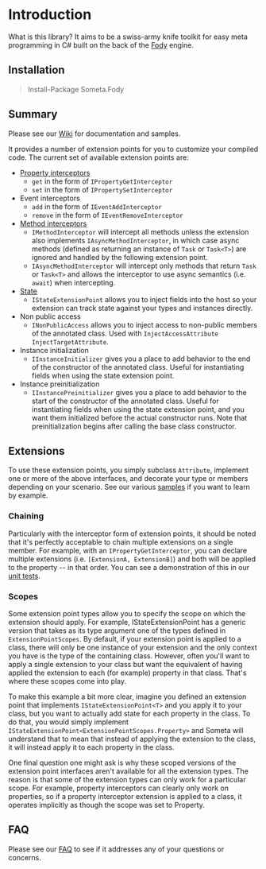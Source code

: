 # Introduction
What is this library? It aims to be a swiss-army knife toolkit for easy meta programming in C# built on the back of the [Fody](https://github.com/Fody/Fody) engine.

## Installation

> Install-Package Someta.Fody

## Summary
Please see our [Wiki](https://github.com/kswoll/someta/wiki) for documentation and samples.

It provides a number of extension points for you to customize your compiled code.  The current set of available extension points are:

* [Property interceptors](Someta.Docs/ExtensionPoints/PropertyInterceptors.md)
  * `get` in the form of `IPropertyGetInterceptor`
  * `set` in the form of `IPropertySetInterceptor`
* Event interceptors
  * `add` in the form of `IEventAddInterceptor`
  * `remove` in the form of `IEventRemoveInterceptor`
* [Method interceptors](Someta.Docs/ExtensionPoints/MethodInterceptors.md)
  * `IMethodInterceptor` will intercept all methods unless the extension also implements `IAsyncMethodInterceptor`, in which case async methods (defined as returning an instance of `Task` or `Task<T>`) are ignored and handled by the following extension point.
  * `IAsyncMethodInterceptor` will intercept only methods that return `Task` or `Task<T>` and allows the interceptor to use async semantics (i.e. `await`) when intercepting.
* [State](Someta.Docs/ExtensionPoints/StateExtensionPoints.md)
  * `IStateExtensionPoint` allows you to inject fields into the host so your extension can track state against your types and instances directly.
* Non public access
  * `INonPublicAccess` allows you to inject access to non-public members of the annotated class.  Used with `InjectAccessAttribute`
`InjectTargetAttribute`.
* Instance initialization
  * `IInstanceInitializer` gives you a place to add behavior to the end of the constructor of the annotated class.  Useful for instantiating fields when using the state extension point.
* Instance preinitialization
  * `IInstancePreinitializer` gives you a place to add behavior to the start of the constructor of the annotated class.  Useful for instantiating fields when using the state extension point, and you want them initialized before the actual constructor runs.  Note that preinitialization begins after calling the base class constructor.

## Extensions

To use these extension points, you simply subclass `Attribute`, implement one or more of the above interfaces, and decorate your type or members depending on your scenario.  See our various [samples](https://github.com/kswoll/someta/wiki/Samples) if you want to learn by example.

### Chaining
Particularly with the interceptor form of extension points, it should be noted that it's perfectly acceptable to chain multiple extensions on a single member. For example, with an `IPropertyGetInterceptor`, you can declare multiple extensions (i.e. `[ExtensionA, ExtensionB]`) and both will be applied to the property -- in that order.  You can see a demonstration of this in our [unit tests](https://github.com/kswoll/someta/blob/master/Someta.Fody.Tests/ChainingTests.cs).

### Scopes
Some extension point types allow you to specify the scope on which the extension should apply. For example, IStateExtensionPoint has a generic version that takes as its type argument one of the types defined in `ExtensionPointScopes`.  By default, if your extension point is applied to a class, there will only be one instance of your extension and the only context you have is the type of the containing class.  However, often you'll want to apply a single extension to your class but want the equivalent of having applied the extension to each (for example) property in that class. That's where these scopes come into play.

To make this example a bit more clear, imagine you defined an extension point that implements `IStateExtensionPoint<T>` and you apply it to your class, but you want to actually add state for each property in the class.  To do that, you would simply implement `IStateExtensionPoint<ExtensionPointScopes.Property>` and Someta will understand that to mean that instead of applying the extension to the class, it will instead apply it to each property in the class.

One final question one might ask is why these scoped versions of the extension point interfaces aren't available for all the extension types.  The reason is that some of the extension types can only work for a particular scope.  For example, property interceptors can clearly only work on properties, so if a property interceptor extension is applied to a class, it operates implicitly as though the scope was set to Property.

## FAQ

Please see our [FAQ](Someta.Docs/FAQ.md) to see if it addresses any of your questions or concerns.